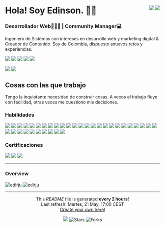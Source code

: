 <h1>Hola! Soy Edinson. 👋🏻 <span><a href="https://edinson-rivera.pages.dev/" target="_blank"><img align="right" src="https://img.shields.io/badge/👨🏻‍💻Edinson_Rivera-%23FFC134.svg?style=flat&logoColor=white"></a><a href="https://www.linkedin.com/in/edinson-rivera-jurado"><img align="right" src="https://img.shields.io/badge/Edinson%20Rivera-%230077B5.svg?style=flat&logo=linkedin&logoColor=white"></a></span></h1>
<h3 align="left">Desarrollador Web👨🏻‍💻 | Community Manager💻</h3>
<p>Ingeniero de Sistemas con intereses en desarrollo web y marketing digital & Creador de Contenido. Soy de Colombia, dispuesto anuevos retos y experiencias.</p>

<a href="https://edinson-rivera.pages.dev/" target="_blank"><img src="https://img.shields.io/badge/🌐edinson-rivera.dev-%23FFC134.svg?style=flat&logoColor=white"></a>
<a href="https://www.instagram.com/edirju/"><img src="https://img.shields.io/badge/@edinsonrivera-%23E4405F.svg?style=flat&logo=Instagram&logoColor=white"></a>
<a href="https://twitter.com/edinson_rivera"><img src="https://img.shields.io/badge/@edinson_rivera-%232F3134.svg?style=flat&logo=X&logoColor=white"></a>
<a href="https://www.facebook.com/edirju"><img src="https://img.shields.io/badge/edinson_rivera-%231877F2.svg?style=flat&logo=facebook&logoColor=white"></a>
<a href="https://www.threads.net/@edirju"><img src="https://img.shields.io/badge/@edinsonrivera-2F3134?style=flat&logo=Threads&logoColor=white"></a>

<p>
    <img src="https://img.shields.io/github/stars/Edirju?style=flat&logo=github&color=FF3C00&labelColor=2F3134">
    <img src="https://img.shields.io/github/followers/Edirju?style=flat&logo=github&color=FF3C00&labelColor=2F3134">
</p>

<h2>Cosas con las que trabajo</h2>
<p>Tengo la inquietante necesidad de construir cosas. A veces el trabajo fluye con facilidad, otras veces me cuestiono mis decisiones.</p>
<h3>Habilidades</h3>
<p>
    <img src="https://img.shields.io/badge/HTML5-%23E34F26.svg?style=flat&logo=html5&logoColor=white">
    <img src="https://img.shields.io/badge/CSS3-%231572B6.svg?style=flat&logo=css3&logoColor=white">
    <img src="https://img.shields.io/badge/JavaScript-%23323330.svg?style=flat&logo=javascript&logoColor=%23F7DF1E"> 
    <img src="https://img.shields.io/badge/Astro-%230C1222?style=flat&logo=astro&logoColor=%23FDFDFE">
    <img src="https://img.shields.io/badge/Bootstrap-%238511FA.svg?style=flat&logo=bootstrap&logoColor=white">
    <img src="https://img.shields.io/badge/Tailwind-%2338B2AC.svg?style=flat&logo=tailwind-css&logoColor=white">
    <img src="https://img.shields.io/badge/SASS%20&%20SCSS-hotpink.svg?style=flat&logo=SASS&logoColor=white">
    <img src="https://img.shields.io/badge/React-%2320232a.svg?style=flat&logo=react&logoColor=%2361DAFB">    
    <img src="https://img.shields.io/badge/Wordpress-%23117AC9.svg?style=flat&logo=WordPress&logoColor=white">
    <img src="https://img.shields.io/badge/PHP-%23777BB4.svg?style=flat&logo=php&logoColor=white">
    <img src="https://img.shields.io/badge/MySQL-4479A1.svg?style=flat&logo=mysql&logoColor=white">
    <img src="https://img.shields.io/badge/VSCode-0078D4?style=flat&logo=visual%20studio%20code&logoColor=white">
    <img src="https://img.shields.io/badge/Python-FFD43B?style=flat&logo=python&logoColor=blue">
    <img src="https://img.shields.io/badge/TypeScript-007ACC?style=flat&logo=typescript&logoColor=white">
    <img src="https://img.shields.io/badge/Vercel-000000?style=flat&logo=vercel&logoColor=white">
    <img src="https://img.shields.io/badge/GIT-E44C30?style=flat&logo=git&logoColor=white">
    <img src="https://img.shields.io/badge/Linux-FCC624?style=flat&logo=linux&logoColor=black">
    <img src="https://img.shields.io/badge/Ubuntu-E95420?style=flat&logo=ubuntu&logoColor=white">
    <img src="https://img.shields.io/badge/fastapi-109989?style=flat&logo=FASTAPI&logoColor=white">
    <img src="https://img.shields.io/badge/Markdown-000000?style=flat&logo=markdown&logoColor=white">
    <img src="https://img.shields.io/badge/Node%20js-339933?style=flat&logo=nodedotjs&logoColor=white">
    <img src="https://img.shields.io/badge/npm-CB3837?style=flat&logo=npm&logoColor=white">
    <img src="https://img.shields.io/badge/Vite-B73BFE?style=flat&logo=vite&logoColor=%23FFD62E">
    <img src="https://img.shields.io/badge/Slack-4A154B?style=flat&logo=slack&logoColor=white">  
    <img src="https://img.shields.io/badge/Figma-F24E1E?style=flat&logo=figma&logoColor=white">
    <img src="https://img.shields.io/badge/Adobe%20Photoshop-%2331A8FF.svg?style=flat&logo=adobe%20photoshop&logoColor=white">
    <img src="https://img.shields.io/badge/Canva-%2300C4CC.svg?&style=flat&logo=Canva&logoColor=white">
    <img src="https://img.shields.io/badge/ChatGPT-74aa9c?style=flat&logo=openai&logoColor=white" />
    <img src="https://img.shields.io/badge/Notion-%23000000.svg?style=flat&logo=Notion&logoColor=white">
    <img src="https://img.shields.io/badge/Miro-F7C922?style=flat&logo=Miro&logoColor=%23050036">
    <img src="https://img.shields.io/badge/Trello-0052CC?style=flat&logo=trello&logoColor=white">  
    <img src="https://img.shields.io/badge/Google%20Analytics-E37400?style=flat&logo=google%20analytics&logoColor=white">
    <img src="https://img.shields.io/badge/Unsplash-000000?style=flat&logo=Unsplash&logoColor=white">
    <img src="https://img.shields.io/badge/Gemini-8E75B2?style=flat&logo=googlebard&logoColor=white">
    <img src="https://img.shields.io/badge/Pexels-05A081?style=flat&logo=pexels&logoColor=white">
</p>
<h3>Certificaciones</h3>
<p>
    <img src="https://img.shields.io/badge/Platzi-98CA3F?style=flat&logo=platzi&logoColor=white">
    <img src="https://img.shields.io/badge/freecodecamp-27273D?style=flat&logo=freecodecamp&logoColor=white">
    <img src="https://img.shields.io/badge/W3Schools-04AA6D?style=flat&logo=W3Schools&logoColor=white">
</p>

---
<h3>Overview</h3>
<p>
  <img align="center" src="https://github-readme-stats.vercel.app/api/top-langs?username=edirju&show_icons=true&locale=en&layout=compact" alt="edirju" />
  <img align="center" src="https://github-readme-stats.vercel.app/api?username=edirju&show_icons=true&locale=en" alt="edirju" />
</p>

----

<p align="center">This <i>README</i> file is generated <b>every 2 hours</b>!</br>Last refresh: Martes, 21 May, 17:00 CEST<br /><a href="https://medium.com/@th.guibert/how-to-create-a-self-updating-readme-md-for-your-github-profile-f8b05744ca91">Create your own here!</a></p>
<p align="center"><img src="https://github.com/thmsgbrt/thmsgbrt/workflows/README%20build/badge.svg" /> <img alt="Stars" src="https://img.shields.io/github/stars/thmsgbrt/thmsgbrt?style=flat-square&labelColor=343b41"/> <img alt="Forks" src="https://img.shields.io/github/forks/thmsgbrt/thmsgbrt?style=flat-square&labelColor=343b41"/></p>

